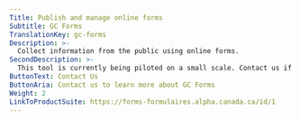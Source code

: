 ```yaml
---
Title: Publish and manage online forms
Subtitle: GC Forms
TranslationKey: gc-forms
Description: >-
  Collect information from the public using online forms.
SecondDescription: >-
  This tool is currently being piloted on a small scale. Contact us if you would like to pilot this tool in your service.
ButtonText: Contact Us
ButtonAria: Contact us to learn more about GC Forms
Weight: 2
LinkToProductSuite: https://forms-formulaires.alpha.canada.ca/id/1
---
```

